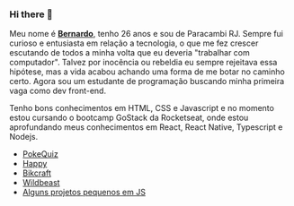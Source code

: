 ### Hi there 👋

Meu nome é **[Bernardo](https://www.linkedin.com/in/bernardostogmuller/)**, tenho 26 anos e sou de Paracambi RJ. Sempre fui curioso e entusiasta em relação a tecnologia, o que me fez crescer escutando de todos a minha volta que eu deveria "trabalhar com computador". Talvez por inocência ou rebeldia eu sempre rejeitava essa hipótese, mas a vida acabou achando uma forma de me botar no caminho certo. Agora sou um estudante de programação buscando minha primeira vaga como dev front-end.

Tenho bons conhecimentos em HTML, CSS e Javascript e no momento estou cursando o bootcamp GoStack da Rocketseat, onde estou aprofundando meus conhecimentos em React, React Native, Typescript e Nodejs. 


- [PokeQuiz](https://github.com/BernardoSV/PokeQuiz) 
- [Happy](https://github.com/BernardoSV/nlw-happy)
- [Bikcraft](https://github.com/BernardoSV/bikcraft)
- [Wildbeast](https://github.com/BernardoSV/wildbeast)
- [Alguns projetos pequenos em JS](https://github.com/BernardoSV/Javascript-Iniciante)





<!--
**BernardoSV/BernardoSV** is a ✨ _special_ ✨ repository because its `README.md` (this file) appears on your GitHub profile.

Here are some ideas to get you started:

- 🔭 I’m currently working on ...
- 🌱 I’m currently learning ...
- 👯 I’m looking to collaborate on ...
- 🤔 I’m looking for help with ...
- 💬 Ask me about ...
- 📫 How to reach me: ...
- 😄 Pronouns: ...
- ⚡ Fun fact: ...
-->
